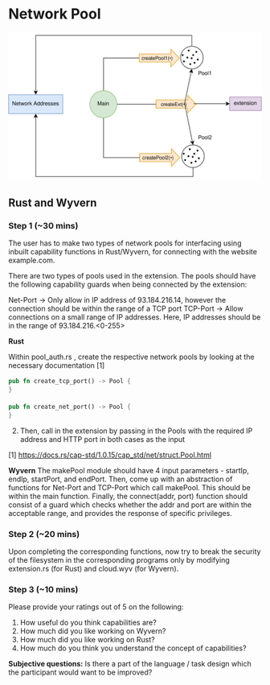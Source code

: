 # Network Pool

![Network Pool](/images/network.jpg)

## Rust and Wyvern
### Step 1 (~30 mins)

The user has to make two types of network pools for interfacing using inbuilt capability functions in Rust/Wyvern, for connecting with the website example.com.

There are two types of pools used in the extension. The pools should have the following capability guards when being connected by the extension:

Net-Port -> Only allow in IP address of 93.184.216.14, however the connection should be within the range of a TCP port
TCP-Port -> Allow connections on a small range of IP addresses. Here, IP addresses should be in the range of 93.184.216.<0-255>

**Rust**

Within pool_auth.rs , create the respective network pools by looking at the necessary documentation [1]

```rust
pub fn create_tcp_port() -> Pool {
}

pub fn create_net_port() -> Pool {
}
```

2. Then, call in the extension by passing in the Pools with the required IP address and HTTP port in both cases as the input

[1] https://docs.rs/cap-std/1.0.15/cap_std/net/struct.Pool.html


**Wyvern**
The makePool module should have 4 input parameters - startIp, endIp, startPort, and endPort.
Then, come up with an abstraction of functions for Net-Port and TCP-Port which call makePool. This should be within the main function.
Finally, the connect(addr, port) function should consist of a guard which checks whether the addr and port are within the acceptable range, and provides the response of specific privileges.



### Step 2 (~20 mins)

Upon completing the corresponding functions, now try to break the security of the filesystem in the corresponding programs only by modifying extension.rs (for Rust) and cloud.wyv (for Wyvern).

### Step 3 (~10 mins)

Please provide your ratings out of 5 on the following:

1. How useful do you think capabilities are?
2. How much did you like working on Wyvern?  
3. How much did you like working on Rust?
4. How much do you think you understand the concept of capabilities?

**Subjective questions:**
Is there a part of the language / task design which the participant would want to be improved?  

